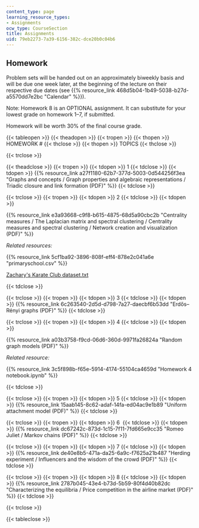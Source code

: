 ```yaml
---
content_type: page
learning_resource_types:
- Assignments
ocw_type: CourseSection
title: Assignments
uid: 79eb2273-7a39-6156-382c-dce20b0c04b6
---
```


Homework
--------

Problem sets will be handed out on an approximately biweekly basis and will be due one week later, at the beginning of the lecture on their respective due dates (see {{% resource_link 468d5b04-1b49-5038-b27d-a5570dd7e2bc "Calendar" %}}).

Note: Homework 8 is an OPTIONAL assignment. It can substitute for your lowest grade on homework 1–7, if submitted. 

Homework will be worth 30% of the final course grade.

{{< tableopen >}}
{{< theadopen >}}
{{< tropen >}}
{{< thopen >}}
HOMEWORK #
{{< thclose >}}
{{< thopen >}}
TOPICS
{{< thclose >}}

{{< trclose >}}

{{< theadclose >}}
{{< tropen >}}
{{< tdopen >}}
1
{{< tdclose >}}
{{< tdopen >}}
{{% resource_link a27f1180-62b7-377d-5003-0d544256f3ea "Graphs and concepts / Graph properties and algebraic representations / Triadic closure and link formation (PDF)" %}}
{{< tdclose >}}

{{< trclose >}}
{{< tropen >}}
{{< tdopen >}}
2
{{< tdclose >}}
{{< tdopen >}}


{{% resource_link e3a93668-c9f8-b615-4875-68d5a90cbc2b "Centrality measures / The Laplacian matrix and spectral clustering / Centrality measures and spectral clustering / Network creation and visualization (PDF)" %}}

_Related resources:_

{{% resource_link 5cf1ba92-3896-808f-eff4-878e2c041a6e "primaryschool.csv" %}}

[Zachary's Karate Club dataset.txt](./resolveuid/7c4139562027064f0ad1a42a08ad0ec7)


{{< tdclose >}}

{{< trclose >}}
{{< tropen >}}
{{< tdopen >}}
3
{{< tdclose >}}
{{< tdopen >}}
{{% resource_link 6c263540-2d5d-d798-7a27-daecbf6b53dd "Erdős–Rényi graphs (PDF)" %}}
{{< tdclose >}}

{{< trclose >}}
{{< tropen >}}
{{< tdopen >}}
4
{{< tdclose >}}
{{< tdopen >}}


{{% resource_link a03b3758-f9cd-06d6-360d-9971fa26824a "Random graph models (PDF)" %}}

_Related resource:_

{{% resource_link 3c5f898b-f65e-5914-4174-55104ca4659d "Homework 4 notebook.ipynb" %}}


{{< tdclose >}}

{{< trclose >}}
{{< tropen >}}
{{< tdopen >}}
5
{{< tdclose >}}
{{< tdopen >}}
{{% resource_link 15aab145-8c62-adaf-14fa-ed04ac9e1b89 "Uniform attachment model (PDF)" %}}
{{< tdclose >}}

{{< trclose >}}
{{< tropen >}}
{{< tdopen >}}
6 
{{< tdclose >}}
{{< tdopen >}}
{{% resource_link dc67242c-873d-1c15-7f11-7fd665e9cc35 "Romeo Juliet / Markov chains (PDF)" %}}
{{< tdclose >}}

{{< trclose >}}
{{< tropen >}}
{{< tdopen >}}
7
{{< tdclose >}}
{{< tdopen >}}
{{% resource_link de40e8b5-471a-da25-6a9c-f7625a21b487 "Herding experiment / Influencers and the wisdom of the crowd (PDF)" %}}
{{< tdclose >}}

{{< trclose >}}
{{< tropen >}}
{{< tdopen >}}
8
{{< tdclose >}}
{{< tdopen >}}
{{% resource_link 2787b045-43e4-b73d-5b59-80f4d40b82dc "Characterizing the equilibria / Price competition in the airline market (PDF)" %}}
{{< tdclose >}}

{{< trclose >}}

{{< tableclose >}}